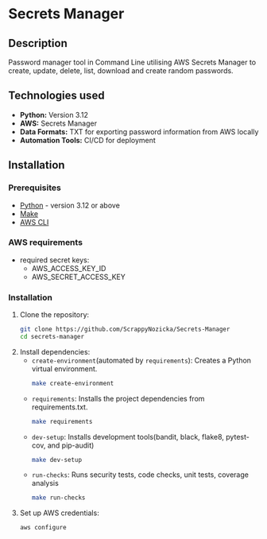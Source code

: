 # Secrets Manager

## Description
Password manager tool in Command Line utilising AWS Secrets Manager to create, update, delete, list, download and create random passwords.


## Technologies used
- **Python:** Version 3.12
- **AWS:** Secrets Manager
- **Data Formats:** TXT for exporting password information from AWS locally
- **Automation Tools:**  CI/CD for deployment

## Installation

### Prerequisites
- [Python](https://www.python.org/downloads/) - version 3.12 or above
- [Make](https://www.gnu.org/software/make/)
- [AWS CLI](https://docs.aws.amazon.com/cli/latest/userguide/install-cliv2.html)

### AWS requirements
- required secret keys:
    - AWS_ACCESS_KEY_ID
    - AWS_SECRET_ACCESS_KEY

### Installation

1. Clone the repository:
   ```bash
   git clone https://github.com/ScrappyNozicka/Secrets-Manager
   cd secrets-manager
2. Install dependencies:
    - `create-environment`(automated by `requirements`): Creates a Python virtual environment.
        ```bash
        make create-environment
    - `requirements`: Installs the project dependencies from requirements.txt.
        ```bash
        make requirements
    - `dev-setup`: Installs development tools(bandit, black, flake8, pytest-cov, and pip-audit)
        ```bash
        make dev-setup
    - `run-checks`: Runs security tests, code checks, unit tests, coverage analysis
        ```bash
        make run-checks
3. Set up AWS credentials:
    ```bash
    aws configure
